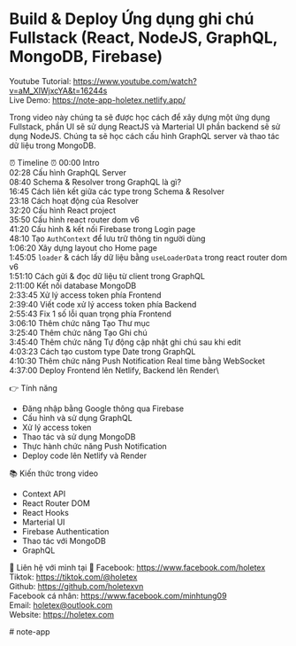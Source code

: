# Build & Deploy Ứng dụng ghi chú Fullstack (React, NodeJS, GraphQL, MongoDB, Firebase)

Youtube Tutorial: https://www.youtube.com/watch?v=aM_XIWjxcYA&t=16244s<br/>
Live Demo: https://note-app-holetex.netlify.app/

Trong video này chúng ta sẽ được học cách để xây dựng một ứng dụng Fullstack, phần UI sẽ sử dụng ReactJS và Marterial UI phần backend sẽ sử dụng NodeJS. Chúng ta sẽ học cách cấu hình GraphQL server và thao tác dữ liệu trong MongoDB.

⏰ Timeline ⏰
00:00 Intro\
02:28 Cấu hình GraphQL Server\
08:40 Schema & Resolver trong GraphQL là gì?\
16:45 Cách liên kết giữa các type trong Schema & Resolver\
23:18 Cách hoạt động của Resolver\
32:20 Cấu hình React project\
35:50 Cấu hình react router dom v6\
41:20 Cấu hình & kết nối Firebase trong Login page\
48:10 Tạo `AuthContext` để lưu trữ thông tin người dùng\
1:06:20 Xây dựng layout cho Home page\
1:45:05 `loader` & cách lấy dữ liệu bằng `useLoaderData` trong react router dom v6\
1:51:10 Cách gửi & đọc dữ liệu từ client trong GraphQL\
2:11:00 Kết nối database MongoDB\
2:33:45 Xử lý access token phía Frontend\
2:39:40 Viết code xử lý access token phía Backend\
2:55:43 Fix 1 số lỗi quan trọng phía Frontend\
3:06:10 Thêm chức năng Tạo Thư mục \
3:25:40 Thêm chức năng Tạo Ghi chú\
3:45:40 Thêm chức năng Tự động cập nhật ghi chú sau khi edit\
4:03:23 Cách tạo custom type Date trong GraphQL\
4:10:30 Thêm chức năng Push Notification Real time bằng WebSocket\
4:37:00 Deploy Frontend lên Netlify, Backend lên Render\

👉 Tính năng
- Đăng nhập bằng Google thông qua Firebase
- Cấu hình và sử dụng GraphQL
- Xử lý access token
- Thao tác và sử dụng MongoDB
- Thực hành chức năng Push Notification
- Deploy code lên Netlify và Render

📚 Kiến thức trong video
- Context API
- React Router DOM
- React Hooks
- Marterial UI
- Firebase Authentication
- Thao tác với MongoDB
- GraphQL

📢 Liên hệ với mình tại 📢
Facebook: https://www.facebook.com/holetex \
Tiktok: https://tiktok.com/@holetex \
Github: https://github.com/holetexvn \
Facebook cá nhân: https://www.facebook.com/minhtung09 \
Email: holetex@outlook.com \
Website: https://holetex.com

#   n o t e - a p p  
 